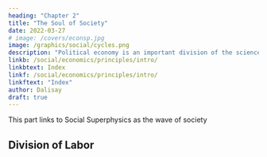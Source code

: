 ```yaml
---
heading: "Chapter 2"
title: "The Soul of Society"
date: 2022-03-27
# image: /covers/econsp.jpg
image: /graphics/social/cycles.png
description: "Political economy is an important division of the science of government. The object of government is the happiness of men, united in society"
linkb: /social/economics/principles/intro/
linkbtext: Index
linkf: /social/economics/principles/intro/
linkftext: "Index"
author: Dalisay
draft: true
---
```



This part links to Social Superphysics as the wave of society


## Division of Labor


